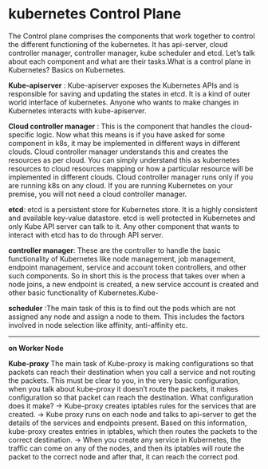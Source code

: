# kubernetes Control Plane

The Control plane comprises the components that work together to control the different functioning of the kubernetes. It has api-server, cloud controller manager, controller manager, kube scheduler and etcd. Let’s talk about each component and what are their tasks.What is a control plane in Kubernetes? Basics on Kubernetes.

**Kube-apiserver** : Kube-apiserver exposes the Kubernetes APIs and is responsible for saving and updating the states in etcd. It is a kind of outer world interface of kubernetes. Anyone who wants to make changes in Kubernetes interacts with kube-apiserver.

**Cloud controller manager** : This is the component that handles the cloud-specific logic. Now what this means is if you have asked for some component in k8s, it may be implemented in different ways in different clouds. Cloud controller manager understands this and creates the resources as per cloud. You can simply understand this as kubernetes resources to cloud resources mapping or how a particular resource will be implemented in different clouds.
Cloud controller manager runs only if you are running k8s on any cloud. If you are running Kubernetes on your premise, you will not need a cloud controller manager.

**etcd**: etcd is a persistent store for Kubernetes store. It is a highly consistent and available key-value datastore. 
etcd is well protected in Kubernetes and only Kube API server can talk to it. Any other component that wants to interact with etcd has to do through API server.


**controller manager**: These are the controller to handle the basic functionality of Kubernetes like node management, job management, endpoint management, service and account token controllers, and other such components.
So in short this is the process that takes over when a node joins, a new endpoint is created, a new service account is created and other basic functionality of Kubernetes.Kube-

**scheduler** :The main task of this is to find out the pods which are not assigned any node and assign a node to them. This includes the factors involved in node selection like affinity, anti-affinity etc.




------------------------------------
**on Worker Node**

**Kube-proxy**
The main task of Kube-proxy is making configurations so that packets can reach their destination when you call a service and not routing the packets. 
This must be clear to you, in the very basic configuration, when you talk about kube-proxy it doesn’t route the packets, it makes configuration so that packet can reach the destination.
What configuration does it make?
-> Kube-proxy creates iptables rules for the services that are created.
-> Kube proxy runs on each node and talks to api-server to get the details of the services and endpoints present. Based on this information, kube-proxy creates entries in iptables, which then routes the packets to the correct destination.
-> When you create any service in Kubernetes, the traffic can come on any of the nodes, and then its iptables will route the packet to the correct node and after that, it can reach the correct pod.
